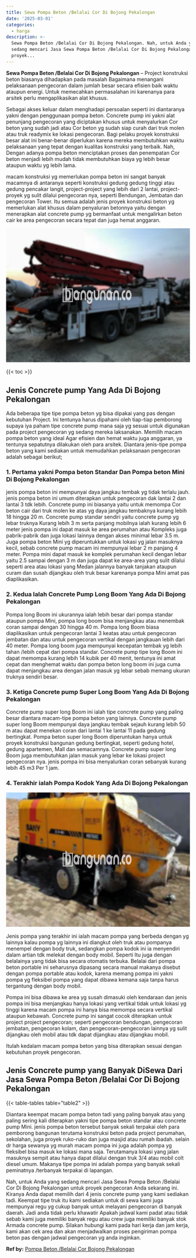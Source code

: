 ```yaml
---
title: Sewa Pompa Beton /Belalai Cor Di Bojong Pekalongan
date: '2025-03-01'
categories:
  - harga
description: >-
  Sewa Pompa Beton /Belalai Cor Di Bojong Pekalongan. Nah, untuk Anda yang
  sedang mencari Jasa Sewa Pompa Beton /Belalai Cor Di Bojong Pekalongan untuk
  proyek...
---
```


**Sewa Pompa Beton /Belalai Cor Di Bojong Pekalongan** – Project konstruksi beton biasanya dihadapkan pada masalah Bagaimana menangani pelaksanaan pengecoran dalam jumlah besar secara efisien baik waktu ataupun energi. Untuk memecahkan permasalahan ini karenanya para arsitek perlu mengaplikasikan alat khusus.

Sebagai akses keluar dalam menghadapi persoalan seperti ini diantaranya yakni dengan penggunaan pompa beton. Concrete pump ini yakni alat penunjang pengecoran yang diciptakan khusus untuk menyalurkan Cor beton yang sudah jadi atau Cor beton yg sudah siap curah dari truk molen atau truk readymix ke lokasi pengecoran. Bagi pelaku proyek konstruksi besar alat ini benar-benar diperlukan karena mereka membutuhkan waktu pelaksanaan yang tepat dengan kualitas konstruksi yang terbaik. Nah, Dengan adanya pompa beton menciptakan proses dan penempatan Cor beton menjadi lebih mudah tidak membutuhkan biaya yg lebih besar ataupun waktu yg lebih lama.

macam konstruksi yg memerlukan pompa beton ini sangat banyak macamnya di antaranya seperti konstruksi gedung gedung tinggi atau gedung pencakar langit, project-project yang lebih dari 2 lantai, project-proyek yg sulit dilalui pengecoran nya, seperti Bendungan, Jembatan dan pengecoran Tower. Itu semua adalah jenis proyek konstruksi beton yg memerlukan alat khusus dalam penyaluran betonnya yaitu dengan menerapkan alat concrete pump yg bermanfaat untuk mengalirkan beton cair ke area pengecoran secara tepat dan juga hemat anggaran.

![Sewa Pompa Beton /Belalai Cor Di Bojong Pekalongan](/images/sewa-concrete-pump-24.png)

{{< toc >}}

## Jenis Concrete pump Yang Ada Di Bojong Pekalongan

Ada beberapa tipe tipe pompa beton yg bisa dipakai yang pas dengan kebutuhan Project. Ini tentunya harus dipahami oleh tiap-tiap pemborong supaya iya paham tipe concrete pump mana saja yg sesuai untuk digunakan pada project pengecoran yg sedang mereka laksanakan. Memilih macam pompa beton yang ideal Agar efisien dan hemat waktu juga anggaran, ya tentunya sepatutnya dilakukan oleh para arsitek. Diantara jenis-tipe pompa beton yang kami sediakan untuk memudahkan pelaksanaan pengecoran adalah sebagai berikut;

### 1\. Pertama yakni Pompa beton Standar Dan Pompa beton Mini Di Bojong Pekalongan

jenis pompa beton ini mempunyai daya jangkau tembak yg tidak terlalu jauh. jenis pompa beton ini umum diterapkan untuk pengecoran dak lantai 2 dan lantai 3 tdk lebih. Concrete pump ini biasanya yaitu untuk memompa Cor beton cair dari truk molen ke atas yg daya jangkau tembaknya kurang lebih 18 hingga 20 m. Concrete pump standar sendiri yaitu concrete pump yg lebar truknya Kurang lebih 3 m serta panjang mobilnya ialah kurang lebih 6 meter jenis pompa ini dapat masuk ke area perumahan atau Kompleks juga pabrik-pabrik dan juga lokasi lainnya dengan akses minimal lebar 3.5 m. Juga pompa beton Mini yg diperuntukkan untuk lokasi yg jalan masuknya kecil, sebab concrete pump macam ini mempunyai lebar 2 m panjang 4 meter. Pompa mini dapat masuk ke komplek perumahan kecil dengan lebar yaitu 2.5 sampai dengan 3 m dan juga dapat ke area-area yang sulit dilalui seperti area atau lokasi yang Medan jalannya banyak tanjakan ataupun curam dan susah dijangkau oleh truk besar karenanya pompa Mini amat pas diaplikasikan.

### 2\. Kedua Ialah Concrete Pump Long Boom Yang Ada Di Bojong Pekalongan

Pompa long Boom ini ukurannya ialah lebih besar dari pompa standar ataupun pompa Mini, pompa long boom bisa menjangkau atau menembak coran sampai dengan 30 hingga 40 m. Pompa long Boom biasa diaplikasikan untuk pengecoran lantai 3 keatas atau untuk pengecoran jembatan dan atau untuk pengecoran vertikal dengan jangkauan lebih dari 40 meter. Pompa long boom juga mempunyai kecepatan tembak yg lebih tahan /lebih cepat dari pompa standar. Concrete pump tipe long Boom ini dapat memompa kurang lebih 14 kubik per 40 menit, tentunya ini amat cepat dan menghemat waktu dan pompa beton long boom ini juga cuma dapat menjangkau area dengan jalan masuk yg lebar sebab memang ukuran truknya sendiri besar.

### 3\. Ketiga Concrete pump Super Long Boom Yang Ada Di Bojong Pekalongan

Concrete pump super long Boom ini ialah tipe concrete pump yang paling besar diantara macam-tipe pompa beton yang lainnya. Concrete pump super long Boom mempunyai daya jangkau tembak sejauh kurang lebih 50 m atau dapat menekan coran dari lantai 1 ke lantai 11 pada gedung bertingkat. Pompa beton super long Boom diperuntukan hanya untuk proyek konstruksi bangunan gedung bertingkat, seperti gedung hotel, gedung apartemen, Mall dan semacamnya. Concrete pump super long Boom juga membutuhkan jalan masuk yang lebar ke lokasi project pengecoran nya. jenis pompa ini bisa menyalurkan coran sebanyak kurang lebih 45 m3 Per 1 jam.

### 4\. Terakhir ialah Pompa Kodok Yang Ada Di Bojong Pekalongan

![Sewa Pompa Beton /Belalai Cor Di Bojong Pekalongan](/images/sewa-concrete-pump-30.png)

Jenis pompa yang terakhir ini ialah macam pompa yang berbeda dengan yg lainnya kalau pompa yg lainnya ini diangkut oleh truk atau pompanya menempel dengan body truk, sedangkan pompa kodok ini ia menyendiri dalam artian tdk melekat dengan body mobil. Seperti Itu juga dengan belalainya yang tidak bisa secara otomatis terbuka. Belalai dari pompa beton portable ini seharusnya dipasang secara manual makanya disebut dengan pompa portable atau kodok, karena memang pompa ini yakni pompa yg fleksibel pompa yang dapat dibawa kemana saja tanpa harus tergantung dengan body mobil.

Pompa ini bisa dibawa ke area yg susah dimasuki oleh kendaraan dan jenis pompa ini bisa menjangkau hanya lokasi yang vertikal tidak untuk lokasi yg tinggi karena macam pompa ini hanya bisa memompa secara vertikal ataupun kebawah. Concrete pump ini sangat cocok diterapkan untuk project project pengecoran; seperti pengecoran bendungan, pengecoran jembatan, pengecoran kolam, dan pengecoran-pengecoran lainnya yg sulit dijangkau oleh mobil atau tdk dapat dijangkau atau dijangkau mobil.

Itulah kedalam macam pompa beton yang bisa diterapkan sesuai dengan kebutuhan proyek pengecoran.

## Jenis Concrete pump yang Banyak DiSewa Dari Jasa Sewa Pompa Beton /Belalai Cor Di Bojong Pekalongan

{{< table-tables table="table2" >}}

Diantara keempat macam pompa beton tadi yang paling banyak atau yang paling sering kali diterapkan yakni tipe pompa beton standar atau concrete pump Mini. jenis pompa beton tersebut banyak sekali terpakai oleh para pemborong bangunan terutama konstruksi beton pada project perumahan, sekolahan, juga proyek ruko-ruko dan juga masjid atau rumah ibadah. selain dr harga sewanya yg murah macam pompa ini juga adalah pompa yg fleksibel bisa masuk ke lokasi mana saja. Terutamanya lokasi yang jalan masuknya sempit atau hanya dapat dilalui dengan truk 3/4 atau mobil colt diesel umum. Makanya tipe pompa ini adalah pompa yang banyak sekali peminatnya /terbanyak terpakai di lapangan.

Nah, untuk Anda yang sedang mencari Jasa Sewa Pompa Beton /Belalai Cor Di Bojong Pekalongan untuk proyek pengecoran Anda sekarang ini. Kiranya Anda dapat memilih dari 4 jenis concrete pump yang kami sediakan tadi. Keempat tipe truk itu kami sediakan untuk di sewa kami juga mempunyai regu yg cukup banyak untuk melayani pengecoran di banyak daerah. Jadi anda tidak perlu khawatir Apakah jadwal kami padat atau tidak sebab kami juga memiliki banyak regu atau crew juga memiliki banyak stok Armada concrete pump. Silakan hubungi kami pada hari kerja dan jam kerja, kami akan cek area dan akan menjadwalkan proses pengiriman pompa beton pas dengan jadwal pengecoran yg anda inginkan.

**Ref by:** [Pompa Beton /Belalai Cor Bojong Pekalongan](https://id.wikipedia.org/wiki/Pompa)
